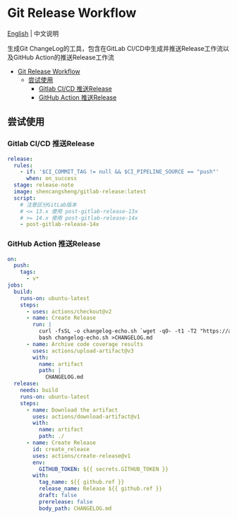 # Git Release Workflow

[English](https://github.com/shencangsheng/Git-Release-Workflow) | 中文说明

生成Git ChangeLog的工具，包含在GitLab CI/CD中生成并推送Release工作流以及GitHub Action的推送Release工作流

- [Git Release Workflow](#git-release-workflow)
  - [尝试使用](#尝试使用)
    - [Gitlab CI/CD 推送Release](#gitlab-cicd-推送release)
    - [GitHub Action 推送Release](#github-action-推送release)

## 尝试使用
### Gitlab CI/CD 推送Release
```yml
release:
  rules:
    - if: '$CI_COMMIT_TAG != null && $CI_PIPELINE_SOURCE == "push"'
      when: on_success
  stage: release-note
  image: shencangsheng/gitlab-release:latest
  script:
    # 注意区分GitLab版本
    # <= 13.x 使用 post-gitlab-release-13x
    # >= 14.x 使用 post-gitlab-release-14x
    - post-gitlab-release-14x
```

### GitHub Action 推送Release
```yml
on:
  push:
    tags:
      - v*
jobs:
  build:
    runs-on: ubuntu-latest
    steps:
      - uses: actions/checkout@v2
      - name: Create Release
        run: |
          curl -fsSL -o changelog-echo.sh `wget -qO- -t1 -T2 "https://api.github.com/repos/shencangsheng/Git-Release-Workflow/releases/latest" | grep "browser_download_url" | grep 'changelog-echo.sh"' | head -n 1 | awk -F ': "' '{print $2}' | sed 's/\"//g;s/,//g;s/ //g'`
          bash changelog-echo.sh >CHANGELOG.md
      - name: Archive code coverage results
        uses: actions/upload-artifact@v3
        with:
          name: artifact
          path: |
            CHANGELOG.md
  release:
    needs: build
    runs-on: ubuntu-latest
    steps:
      - name: Download the artifact
        uses: actions/download-artifact@v1
        with:
          name: artifact
          path: ./
      - name: Create Release
        id: create_release
        uses: actions/create-release@v1
        env:
          GITHUB_TOKEN: ${{ secrets.GITHUB_TOKEN }}
        with:
          tag_name: ${{ github.ref }}
          release_name: Release ${{ github.ref }}
          draft: false
          prerelease: false
          body_path: CHANGELOG.md
```